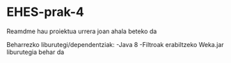 # EHES-prak-4
  Reamdme hau proiektua urrera joan ahala beteko da
  
  
  Beharrezko liburutegi/dependentziak:
    -Java 8
    -Filtroak erabiltzeko Weka.jar liburutegia behar da
